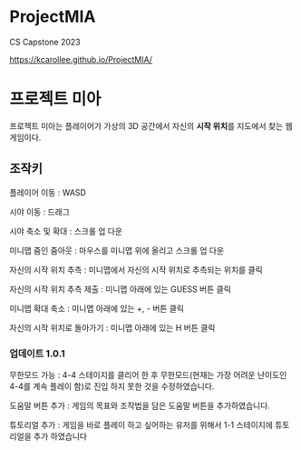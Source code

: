# ProjectMIA
CS Capstone 2023

https://kcarollee.github.io/ProjectMIA/

# 프로젝트 미아

프로젝트 미아는 플레이어가 가상의 3D 공간에서 자신의 **시작 위치**를 지도에서 찾는 웹 게임이다.

## 조작키

플레이어 이동 : WASD

시야 이동 : 드래그

시야 축소 및 확대 : 스크롤 업 다운

미니맵 줌인 줌아웃 : 마우스를 미니맵 위에 올리고 스크롤 업 다운

자신의 시작 위치 추측 : 미니맵에서 자신의 시작 위치로 추측되는 위치를 클릭

자신의 시작 위치 추측 제출 : 미니맵 아래에 있는 GUESS 버튼 클릭

미니맵 확대 축소 : 미니맵 아래에 있는 +, -  버튼 클릭

자신의 시작 위치로 돌아가기 : 미니맵 아래에 있는 H 버튼 클릭


### 업데이트 1.0.1

무한모드 가능 : 4-4 스테이지를 클리어 한 후 무한모드(현재는 가장 어려운 난이도인 4-4를 계속 플레이 함)로 진입 하지 못한 것을 수정하였습니다.

도움말 버튼 추가 : 게임의 목표와 조작법을 담은 도움말 버튼을 추가하였습니다.

튜토리얼 추가 : 게임을 바로 플레이 하고 싶어하는 유저를 위해서 1-1 스테이지에 튜토리얼을 추가 하였습니다

